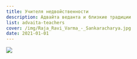 ```yaml
---
title: Учителя недвойственности
description: Адвайта веданта и близкие традиции
list: advaita-teachers
cover: /img/Raja_Ravi_Varma_-_Sankaracharya.jpg
date: 2021-01-01
---
```


![](/img/Raja_Ravi_Varma_-_Sankaracharya.jpg)
